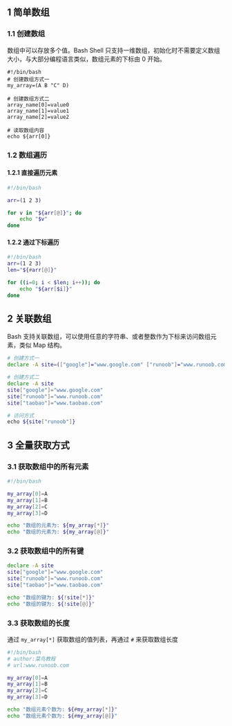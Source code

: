 ## 1 简单数组
### 1.1 创建数组
数组中可以存放多个值。Bash Shell 只支持一维数组，初始化时不需要定义数组大小，与大部分编程语言类似，数组元素的下标由 0 开始。
```shell
#!/bin/bash
# 创建数组方式一
my_array=(A B "C" D)

# 创建数组方式二
array_name[0]=value0
array_name[1]=value1
array_name[2]=value2

# 读取数组内容
echo ${arr[0]}
```
### 1.2 数组遍历
#### 1.2.1 直接遍历元素
```sh
#!/bin/bash

arr=(1 2 3)

for v in "${arr[@]}"; do
	echo "$v"
done
```
#### 1.2.2 通过下标遍历
```sh
#!/bin/bash
arr=(1 2 3)
len="${#arr[@]}"

for ((i=0; i < $len; i++)); do
	echo "${arr[$i]}"
done
```
## 2 关联数组
Bash 支持关联数组，可以使用任意的字符串、或者整数作为下标来访问数组元素，类似 Map 结构。
```sh
# 创建方式一
declare -A site=(["google"]="www.google.com" ["runoob"]="www.runoob.com" ["taobao"]="www.taobao.com")

# 创建方式二
declare -A site
site["google"]="www.google.com"
site["runoob"]="www.runoob.com"
site["taobao"]="www.taobao.com"

# 访问方式
echo ${site["runoob"]}
```
## 3 全量获取方式
### 3.1 获取数组中的所有元素
```sh
#!/bin/bash

my_array[0]=A
my_array[1]=B
my_array[2]=C
my_array[3]=D

echo "数组的元素为: ${my_array[*]}"
echo "数组的元素为: ${my_array[@]}"
```
### 3.2 获取数组中的所有键
```sh
declare -A site
site["google"]="www.google.com"
site["runoob"]="www.runoob.com"
site["taobao"]="www.taobao.com"

echo "数组的键为: ${!site[*]}"
echo "数组的键为: ${!site[@]}"
```
### 3.3 获取数组的长度
通过 `my_array[*]` 获取数组的值列表，再通过 `#` 来获取数组长度
```sh
#!/bin/bash
# author:菜鸟教程
# url:www.runoob.com

my_array[0]=A
my_array[1]=B
my_array[2]=C
my_array[3]=D

echo "数组元素个数为: ${#my_array[*]}"
echo "数组元素个数为: ${#my_array[@]}"
```